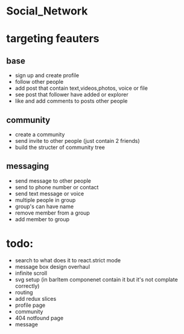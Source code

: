 # Social_Network

# targeting feauters

## base
- sign up and create profile
- follow other people
- add post that contain text,videos,photos, voice or file
- see post that follower have added or explorer
- like and add comments to posts other people

## community
- create a community
- send invite to other people (just contain 2 friends)
- build the structer of community tree

## messaging
- send message to other people
- send to phone number or contact
- send text message or voice
- multiple people in group
- group's can have name
- remove member from a group
- add member to group

# todo:

- search to what does it to react.strict mode
- message box design overhaul
- infinite scroll
- svg setup (in barItem componenet contain it but it's not complate correctly)
- routing
- add redux slices
- profile page
- community
- 404 notfound page
- message

